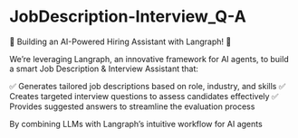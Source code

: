 # JobDescription-Interview_Q-A
🚀 Building an AI-Powered Hiring Assistant with Langraph! 🤖

We’re leveraging Langraph, an innovative framework for AI agents, to build a smart Job Description & Interview Assistant that:

✅ Generates tailored job descriptions based on role, industry, and skills
✅ Creates targeted interview questions to assess candidates effectively
✅ Provides suggested answers to streamline the evaluation process

By combining LLMs with Langraph’s intuitive workflow for AI agents
